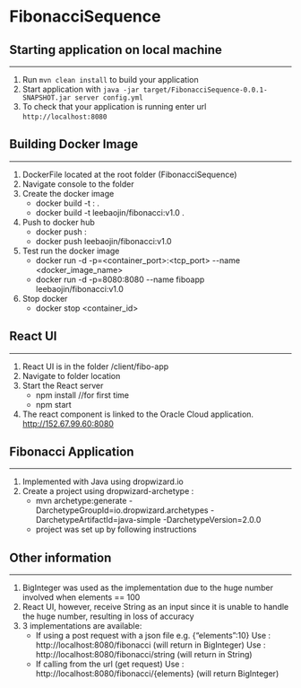 # FibonacciSequence

## Starting application on local machine
---
1. Run `mvn clean install` to build your application
2. Start application with `java -jar target/FibonacciSequence-0.0.1-SNAPSHOT.jar server config.yml`
3. To check that your application is running enter url `http://localhost:8080`


## Building Docker Image
---
1. DockerFile located at the root folder (FibonacciSequence)
2. Navigate console to the folder
3. Create the docker image
    - docker build -t <reponame>:<tagname> .
    - docker build -t leebaojin/fibonacci:v1.0 .
4. Push to docker hub
    - docker push <reponame>:<tagname>
    - docker push leebaojin/fibonacci:v1.0
5. Test run the docker image
    - docker run -d -p=<container_port>:<tcp_port> --name <name> <docker_image_name>
    - docker run -d -p=8080:8080 --name fiboapp leebaojin/fibonacci:v1.0
6. Stop docker
    - docker stop <container_id>


## React UI
---
1. React UI is in the folder /client/fibo-app
2. Navigate to folder location
3. Start the React server
    - npm install    //for first time 
    - npm start
4. The react component is linked to the Oracle Cloud application. http://152.67.99.60:8080


## Fibonacci Application
---
1. Implemented with Java using dropwizard.io
2. Create a project using dropwizard-archetype :
    - mvn archetype:generate -DarchetypeGroupId=io.dropwizard.archetypes -DarchetypeArtifactId=java-simple -DarchetypeVersion=2.0.0
    - project was set up by following instructions


## Other information
---
1. BigInteger was used as the implementation due to the huge number involved when elements == 100
2. React UI, however, receive String as an input since it is unable to handle the huge number, resulting in loss of accuracy
3. 3 implementations are available:
    - If using a post request with a json file
        e.g. {“elements”:10}
        Use : http://localhost:8080/fibonacci (will return in BigInteger)
        Use : http://localhost:8080/fibonacci/string (will return in String)
    - If calling from the url (get request)
        Use : http://localhost:8080/fibonacci/{elements} (will return BigInteger)


